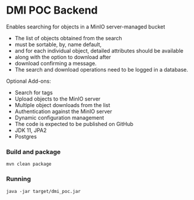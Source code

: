 # DMI POC Backend

Enables searching for objects in a MinIO server-managed bucket

- The list of objects obtained from the search
- must be sortable, by, name default,
- and for each individual object, detailed attributes should be available
- along with the option to download after
- download confirming a message.
- The search and download operations need to be logged in a database.


Optional Add-ons:
- Search for tags
- Upload objects to the MinIO server
- Multiple object downloads from the list
- Authentication against the MinIO server
- Dynamic configuration management
- The code is expected to be published on GitHub
- JDK 11, JPA2
- Postgres


### Build and package

    mvn clean package

### Running

    java -jar target/dmi_poc.jar
